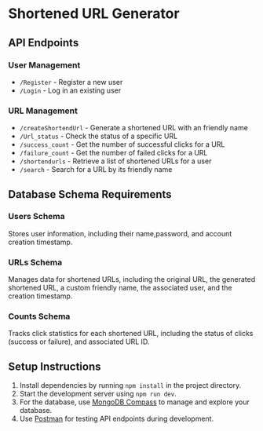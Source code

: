 <h1>Shortened URL Generator</h1>
<h2>API Endpoints</h2>

<h3>User Management</h3>
<ul>
  <li><code>/Register</code> - Register a new user</li>
  <li><code>/Login</code> - Log in an existing user</li>
</ul>

<h3>URL Management</h3>
<ul>
  <li><code>/createShortendUrl</code> - Generate a shortened URL with an friendly name</li>
  <li><code>/Url_status</code> - Check the status of a specific URL</li>
  <li><code>/success_count</code> - Get the number of successful clicks for a URL</li>
  <li><code>/failure_count</code> - Get the number of failed clicks for a URL</li>
  <li><code>/shortendurls</code> - Retrieve a list of shortened URLs for a user</li>
  <li><code>/search</code> - Search for a URL by its friendly name </li>
</ul>

<h2>Database Schema Requirements</h2>

<h3>Users Schema</h3>
<p>Stores user information, including their name,password, and account creation timestamp.</p>

<h3>URLs Schema</h3>
<p>Manages data for shortened URLs, including the original URL, the generated shortened URL, a custom friendly name, the associated user, and the creation timestamp.</p>

<h3>Counts Schema</h3>
<p>Tracks click statistics for each shortened URL, including the status of clicks (success or failure), and associated URL ID.</p>


<h2>Setup Instructions</h2>
<ol>
  <li>Install dependencies by running <code>npm install</code> in the project directory.</li>
  <li>Start the development server using <code>npm run dev</code>.</li>
  <li>For the database, use <a href="https://www.mongodb.com/products/compass" target="_blank">MongoDB Compass</a> to manage and explore your database.</li>
  <li>Use <a href="https://www.postman.com/" target="_blank">Postman</a> for testing API endpoints during development.</li>

</ol>
